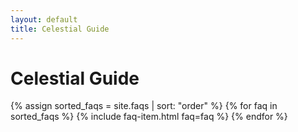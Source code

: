 ```yaml
---
layout: default
title: Celestial Guide
---
```


<h1>Celestial Guide</h1>
<div class="faq-container">
 {% assign sorted_faqs = site.faqs | sort: "order" %}
 {% for faq in sorted_faqs %}
   {% include faq-item.html faq=faq %}
 {% endfor %}
</div>

<script>
  const faqItems = document.querySelectorAll('.faq-item');
  faqItems.forEach(item => {
     item.addEventListener('pointerdown', () => {
       item.classList.toggle('active');
    }, { passive: true });
  });
</script>
